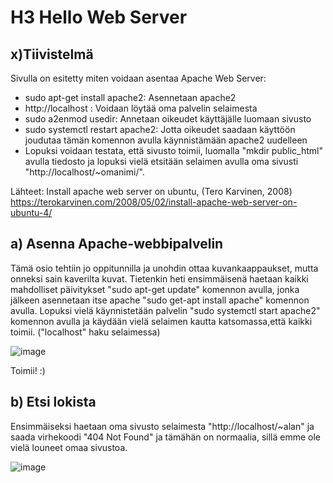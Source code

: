 # H3 Hello Web Server

## x)Tiivistelmä

Sivulla on esitetty miten voidaan asentaa Apache Web Server:
  * sudo apt-get install apache2: Asennetaan apache2
  * http://localhost : Voidaan löytää oma palvelin selaimesta
  * sudo a2enmod usedir: Annetaan oikeudet käyttäjälle luomaan sivusto
  * sudo systemctl restart apache2: Jotta oikeudet saadaan käyttöön joudutaa tämän komennon avulla käynnistämään apache2 uudelleen
  * Lopuksi voidaan testata, että sivusto toimii, luomalla "mkdir public_html" avulla tiedosto ja lopuksi vielä etsitään selaimen avulla oma sivusti "http://localhost/~omanimi/".

Lähteet: Install apache web server on ubuntu, (Tero Karvinen, 2008) https://terokarvinen.com/2008/05/02/install-apache-web-server-on-ubuntu-4/

## a) Asenna Apache-webbipalvelin

Tämä osio tehtiin jo oppitunnilla ja unohdin ottaa kuvankaappaukset, mutta onneksi sain kaverilta kuvat. Tietenkin heti ensimmäisenä haetaan kaikki mahdolliset päivitykset "sudo apt-get update" komennon avulla, jonka jälkeen asennetaan itse apache "sudo get-apt install apache" komennon avulla. Lopuksi vielä käynnistetään palvelin "sudo systemctl start apache2" komennon avulla ja käydään vielä selaimen kautta katsomassa,että kaikki toimii. ("localhost" haku selaimessa)





![image](https://github.com/bgx088/linux-kurssi/assets/143337810/e8d040ed-cf07-4e6e-8c80-aba402ed32d3)

Toimii! :)

## b) Etsi lokista

Ensimmäiseksi haetaan oma sivusto selaimesta "http://localhost/~alan" ja saada virhekoodi "404 Not Found" ja tämähän on normaalia, sillä emme ole vielä louneet omaa sivustoa.

![image](https://github.com/bgx088/linux-kurssi/assets/143337810/872ee4e4-2920-4611-9b6a-687d594c7f72)





